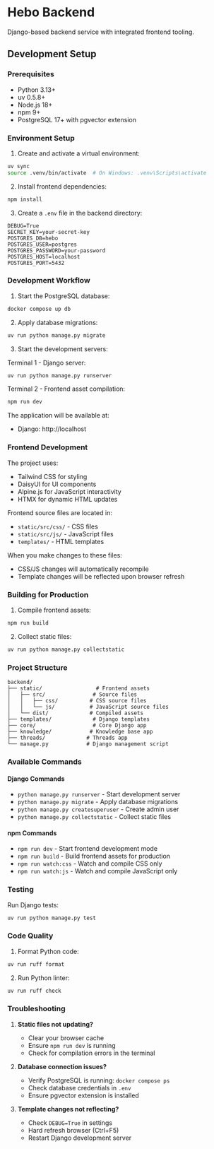 # Hebo Backend

Django-based backend service with integrated frontend tooling.

## Development Setup

### Prerequisites

- Python 3.13+
- uv 0.5.8+
- Node.js 18+
- npm 9+
- PostgreSQL 17+ with pgvector extension

### Environment Setup

1. Create and activate a virtual environment:
```bash
uv sync
source .venv/bin/activate  # On Windows: .venv\Scripts\activate
```

2. Install frontend dependencies:
```bash
npm install
```

3. Create a `.env` file in the backend directory:
```env
DEBUG=True
SECRET_KEY=your-secret-key
POSTGRES_DB=hebo
POSTGRES_USER=postgres
POSTGRES_PASSWORD=your-password
POSTGRES_HOST=localhost
POSTGRES_PORT=5432
```

### Development Workflow

1. Start the PostgreSQL database:
```bash
docker compose up db
```

2. Apply database migrations:
```bash
uv run python manage.py migrate
```

3. Start the development servers:

Terminal 1 - Django server:
```bash
uv run python manage.py runserver
```

Terminal 2 - Frontend asset compilation:
```bash
npm run dev
```

The application will be available at:
- Django: http://localhost

### Frontend Development

The project uses:
- Tailwind CSS for styling
- DaisyUI for UI components
- Alpine.js for JavaScript interactivity
- HTMX for dynamic HTML updates

Frontend source files are located in:
- `static/src/css/` - CSS files
- `static/src/js/` - JavaScript files
- `templates/` - HTML templates

When you make changes to these files:
- CSS/JS changes will automatically recompile
- Template changes will be reflected upon browser refresh

### Building for Production

1. Compile frontend assets:
```bash
npm run build
```

2. Collect static files:
```bash
uv run python manage.py collectstatic
```

### Project Structure

```
backend/
├── static/                 # Frontend assets
│   ├── src/               # Source files
│   │   ├── css/          # CSS source files
│   │   └── js/           # JavaScript source files
│   └── dist/             # Compiled assets
├── templates/             # Django templates
├── core/                  # Core Django app
├── knowledge/            # Knowledge base app
├── threads/             # Threads app
└── manage.py            # Django management script
```

### Available Commands

#### Django Commands
- `python manage.py runserver` - Start development server
- `python manage.py migrate` - Apply database migrations
- `python manage.py createsuperuser` - Create admin user
- `python manage.py collectstatic` - Collect static files

#### npm Commands
- `npm run dev` - Start frontend development mode
- `npm run build` - Build frontend assets for production
- `npm run watch:css` - Watch and compile CSS only
- `npm run watch:js` - Watch and compile JavaScript only

### Testing

Run Django tests:
```bash
uv run python manage.py test
```

### Code Quality

1. Format Python code:
```bash
uv run ruff format
```

2. Run Python linter:
```bash
uv run ruff check
```

### Troubleshooting

1. **Static files not updating?**
   - Clear your browser cache
   - Ensure `npm run dev` is running
   - Check for compilation errors in the terminal

2. **Database connection issues?**
   - Verify PostgreSQL is running: `docker compose ps`
   - Check database credentials in `.env`
   - Ensure pgvector extension is installed

3. **Template changes not reflecting?**
   - Check `DEBUG=True` in settings
   - Hard refresh browser (Ctrl+F5)
   - Restart Django development server